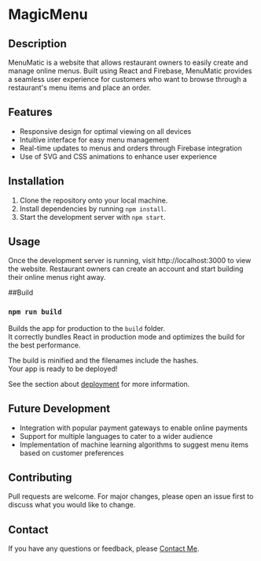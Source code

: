 # MagicMenu

## Description
MenuMatic is a website that allows restaurant owners to easily create and manage online menus. Built using React and Firebase, MenuMatic provides a seamless user experience for customers who want to browse through a restaurant's menu items and place an order.

## Features
* Responsive design for optimal viewing on all devices
* Intuitive interface for easy menu management
* Real-time updates to menus and orders through Firebase integration
* Use of SVG and CSS animations to enhance user experience

## Installation
1. Clone the repository onto your local machine.
2. Install dependencies by running `npm install`.
3. Start the development server with `npm start`.

## Usage
Once the development server is running, visit http://localhost:3000 to view the website. Restaurant owners can create an account and start building their online menus right away.

##Build
### `npm run build`

Builds the app for production to the `build` folder.\
It correctly bundles React in production mode and optimizes the build for the best performance.

The build is minified and the filenames include the hashes.\
Your app is ready to be deployed!

See the section about [deployment](https://facebook.github.io/create-react-app/docs/deployment) for more information.

## Future Development
* Integration with popular payment gateways to enable online payments
* Support for multiple languages to cater to a wider audience
* Implementation of machine learning algorithms to suggest menu items based on customer preferences

## Contributing
Pull requests are welcome. For major changes, please open an issue first to discuss what you would like to change.

## Contact
If you have any questions or feedback, please [Contact Me](https://magicmenu-ed3ef.web.app/contact).
